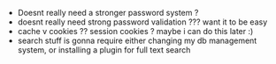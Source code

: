- Doesnt really need a stronger password system ? 
- doesnt really need strong password validation ??? want it to be easy
- cache v cookies ?? session cookies ? maybe i can do this later :) 
- search stuff is gonna require either changing my db management system, or installing a plugin for full text search 